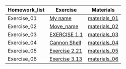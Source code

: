 
Homework_list | Exercise  |   Materials    |
---|--- |--- |
Exercise_01 | [My name](http://note.youdao.com/noteshare?id=a73c1588c4e1a5cef64a5d8b3ce3ea03)  |[materials_01](https://raw.githubusercontent.com/wangqi19970224/computationalphysics_N2015301020060/master/Exercise_01.py)
Exercise_02 | [Move_name](http://note.youdao.com/noteshare?id=5796100379a642e09ba1eaff99654adf)  |[materials_02](https://raw.githubusercontent.com/wangqi19970224/computationalphysics_N2015301020060/master/Exercise_02.py)
Exercise_03  |[EXERCISE 1.1](http://note.youdao.com/noteshare?id=b451c1dddc72838af508ae201f6bb3b5) |  [materials_03](https://raw.githubusercontent.com/wangqi19970224/computationalphysics_N2015301020060/master/Exercise_03.py)
Exercise_04  |   [Cannon Shell](http://note.youdao.com/noteshare?id=5dde0e2a022409c5f34d8493fef75af2)   |  [materials_04](https://github.com/wangqi19970224/computationalphysics_N2015301020060/blob/master/Exercise_04.rar)
Exercise_05  |  [Exercise 2.21](http://note.youdao.com/noteshare?id=0b529bab01b393d6226d35e624bcb8ce)|   [materials_05](https://raw.githubusercontent.com/wangqi19970224/computationalphysics_N2015301020060/master/Exercise_05.py)
Exercise_06  |  [Exercise 3.13](http://note.youdao.com/noteshare?id=b4940da60e3cd84736808662aa94c67e)  |[materials_06](https://raw.githubusercontent.com/wangqi19970224/computationalphysics_N2015301020060/master/Materials_06.py)
